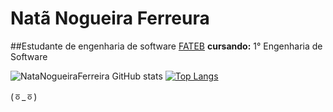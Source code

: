 # <h1>Natã Nogueira Ferreura</h1>
##Estudante de engenharia de software 
<a href="https://www.fateb.br/?p=home">FATEB</a>
**cursando:** 1° Engenharia de Software
  
![NataNogueiraFerreira GitHub stats](https://github-readme-stats.vercel.app/api?username=NataNogueiraFerreira&show_icons=true&theme=transparent)
[![Top Langs](https://github-readme-stats.vercel.app/api/top-langs/?username=NataNogueiraFerreira&layout=compact)](https://github.com/anuraghazra/github-readme-stats)

(ㆆ_ㆆ)
